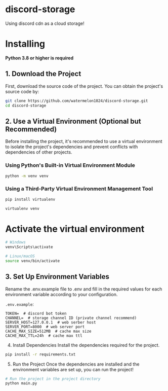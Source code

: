 # discord-storage
 Using discord cdn as a cloud storage!

# Installing
 **Python 3.8 or higher is required**

 ## 1. Download the Project
 First, download the source code of the project. You can obtain the project's source code by:
 ```bash
 git clone https://github.com/watermelon1024/discord-storage.git
 cd discord-storage
 ```

 ## 2. Use a Virtual Environment (Optional but Recommended)
 Before installing the project, it's recommended to use a virtual environment to isolate the project's dependencies and prevent conflicts with dependencies of other projects.
 ### Using Python's Built-in Virtual Environment Module
 ```bash
 python -m venv venv
 ```
 ### Using a Third-Party Virtual Environment Management Tool
 ```bash
 pip install virtualenv

 virtualenv venv
 ```
 # Activate the virtual environment
 ```bash
 # Windows
 venv\Scripts\activate

 # Linux/macOS
 source venv/bin/activate
 ```

 ## 3. Set Up Environment Variables
 Rename the .env.example file to .env and fill in the required values for each environment variable according to your configuration.

 `.env.example`:
 ```
 TOKEN=  # discord bot token
 CHANNEL=  # storage channel ID (private channel recommend)
 SERVER_HOST=127.0.0.1  # web serber host
 SERVER_PORT=8000  # web server port
 CACHE_MAX_SIZE=512MB  # cache max size
 CACHE_MAX_TTL=24h  # cache max ttl
 ```

 4. Install Dependencies
 Install the dependencies required for the project.
 ```bash
 pip install -r requirements.txt
 ```

 5. Run the Project
 Once the dependencies are installed and the environment variables are set up, you can run the project!
 ```bash
 # Run the project in the project directory
 python main.py
 ```
